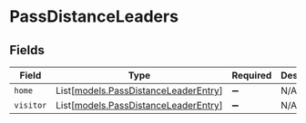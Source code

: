 # PassDistanceLeaders


## Fields

| Field                                                                        | Type                                                                         | Required                                                                     | Description                                                                  |
| ---------------------------------------------------------------------------- | ---------------------------------------------------------------------------- | ---------------------------------------------------------------------------- | ---------------------------------------------------------------------------- |
| `home`                                                                       | List[[models.PassDistanceLeaderEntry](../models/passdistanceleaderentry.md)] | :heavy_minus_sign:                                                           | N/A                                                                          |
| `visitor`                                                                    | List[[models.PassDistanceLeaderEntry](../models/passdistanceleaderentry.md)] | :heavy_minus_sign:                                                           | N/A                                                                          |